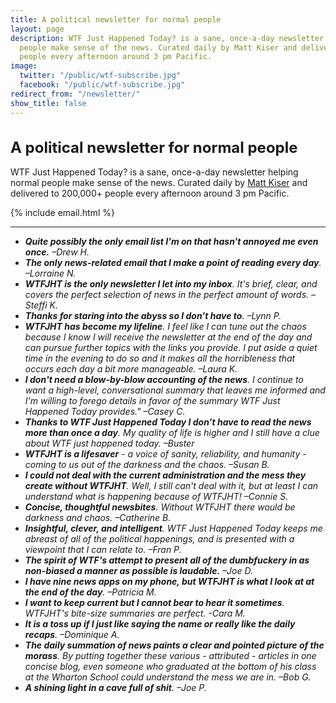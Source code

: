 ```yaml
---
title: A political newsletter for normal people
layout: page
description: WTF Just Happened Today? is a sane, once-a-day newsletter helping normal
  people make sense of the news. Curated daily by Matt Kiser and delivered to 200,000+
  people every afternoon around 3 pm Pacific.
image:
  twitter: "/public/wtf-subscribe.jpg"
  facebook: "/public/wtf-subscribe.jpg"
redirect_from: "/newsletter/"
show_title: false
---
```

<h1 class="newspromo" style="font-size: 1.5rem;">A political newsletter for normal people</h1>
<p class="lead">WTF Just Happened Today? is a sane,
    once-a-day newsletter helping normal people make sense of the news. Curated daily by <a href="{{ site.url }}{{ site.baseurl }}/author/matt-kiser/">Matt Kiser</a> and delivered to 200,000+ people every afternoon around 3 pm Pacific.</p>

{% include email.html %}
 
---

* ***Quite possibly the only email list I'm on that hasn't annoyed me even once.** –Drew H.*
* ***The only news-related email that I make a point of reading every day**. –Lorraine N.*
* ***WTFJHT is the only newsletter I let into my inbox**. It's brief, clear, and covers the perfect selection of news in the perfect amount of words. –Steffi K.*
* ***Thanks for staring into the abyss so I don’t have to**. –Lynn P.*
* ***WTFJHT has become my lifeline**. I feel like I can tune out the chaos because I know I will receive the newsletter at the end of the day and can pursue further topics with the links you provide. I put aside a quiet time in the evening to do so and it makes all the horribleness that occurs each day a bit more manageable. –Laura K.*
* ***I don't need a blow-by-blow accounting of the news**. I continue to want a high-level, conversational summary that leaves me informed and I'm willing to forego details in favor of the summary WTF Just Happened Today provides." –Casey C.*
* ***Thanks to WTF Just Happened Today I don’t have to read the news more than once a day**. My quality of life is higher and I still have a clue about WTF just happened today. –Buster*
* ***WTFJHT is a lifesaver** - a voice of sanity, reliability, and humanity - coming to us out of the darkness and the chaos. –Susan B.*
* ***I could not deal with the current administration and the mess they create without WTFJHT**. Well, I still can't deal with it, but at least I can understand what is happening because of WTFJHT! –Connie S.*
* ***Concise, thoughtful newsbites**. Without WTFJHT there would be darkness and chaos. –Catherine B.*
* ***Insightful, clever, and intelligent**. WTF Just Happened Today keeps me abreast of all of the political happenings, and is presented with a viewpoint that I can relate to. –Fran P.*
* ***The spirit of WTF's attempt to present all of the dumbfuckery in as non-biased a manner as possible is laudable.** –Joe D.*
*  ***I have nine news apps on my phone, but WTFJHT is what I look at at the end of the day**. –Patricia M.*
* ***I want to keep current but I cannot bear to hear it sometimes**. WTFJHT's bite-size summaries are perfect. -Cara M.*
* ***It is a toss up if I just like saying the name or really like the daily recaps**. –Dominique A.*
* ***The daily summation of news paints a clear and pointed picture of the morass**. By putting together these various - attributed - articles in one concise blog, even someone who graduated at the bottom of his class at the Wharton School could understand the mess we are in. –Bob G.*
* ***A shining light in a cave full of shit**. –Joe P.* 
